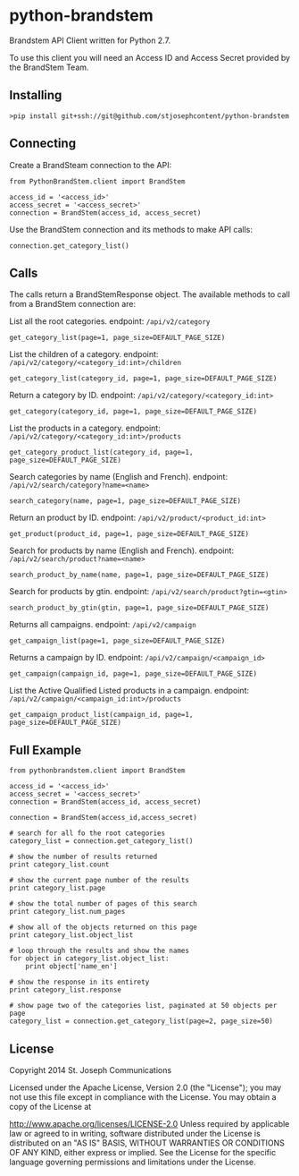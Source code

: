 python-brandstem
================

Brandstem API Client written for Python 2.7.

To use this client you will need an Access ID and Access Secret provided by the BrandStem Team.

Installing
----------

    >pip install git+ssh://git@github.com/stjosephcontent/python-brandstem


Connecting
----------

Create a BrandSteam connection to the API:

    from PythonBrandStem.client import BrandStem

    access_id = '<access_id>'
    access_secret = '<access_secret>'
    connection = BrandStem(access_id, access_secret)

Use the BrandStem connection and its methods to make API calls:

    connection.get_category_list()

Calls
-----

The calls return a BrandStemResponse object. The available methods to call from a BrandStem connection are:

List all the root categories. endpoint: `/api/v2/category`

    get_category_list(page=1, page_size=DEFAULT_PAGE_SIZE)


List the children of a category. endpoint: `/api/v2/category/<category_id:int>/children`

    get_category_list(category_id, page=1, page_size=DEFAULT_PAGE_SIZE)


Return a category by ID. endpoint: `/api/v2/category/<category_id:int>`

    get_category(category_id, page=1, page_size=DEFAULT_PAGE_SIZE)


List the products in a category. endpoint: `/api/v2/category/<category_id:int>/products`

    get_category_product_list(category_id, page=1, page_size=DEFAULT_PAGE_SIZE)


Search categories by name (English and French). endpoint: `/api/v2/search/category?name=<name>`

    search_category(name, page=1, page_size=DEFAULT_PAGE_SIZE)


Return an product by ID. endpoint: `/api/v2/product/<product_id:int>`

    get_product(product_id, page=1, page_size=DEFAULT_PAGE_SIZE)


Search for products by name (English and French). endpoint: `/api/v2/search/product?name=<name>`

    search_product_by_name(name, page=1, page_size=DEFAULT_PAGE_SIZE)


Search for products by gtin. endpoint: `/api/v2/search/product?gtin=<gtin>`

    search_product_by_gtin(gtin, page=1, page_size=DEFAULT_PAGE_SIZE)


Returns all campaigns. endpoint: `/api/v2/campaign`

    get_campaign_list(page=1, page_size=DEFAULT_PAGE_SIZE)


Returns a campaign by ID. endpoint: `/api/v2/campaign/<campaign_id>`

    get_campaign(campaign_id, page=1, page_size=DEFAULT_PAGE_SIZE)


List the Active Qualified Listed products in a campaign. endpoint: `/api/v2/campaign/<campaign_id:int>/products`

    get_campaign_product_list(campaign_id, page=1, page_size=DEFAULT_PAGE_SIZE)

Full Example
------------

    from pythonbrandstem.client import BrandStem

    access_id = '<access_id>'
    access_secret = '<access_secret>'
    connection = BrandStem(access_id, access_secret)

    connection = BrandStem(access_id,access_secret)

    # search for all fo the root categories
    category_list = connection.get_category_list()

    # show the number of results returned
    print category_list.count

    # show the current page number of the results
    print category_list.page

    # show the total number of pages of this search
    print category_list.num_pages

    # show all of the objects returned on this page
    print category_list.object_list

    # loop through the results and show the names
    for object in category_list.object_list:
        print object['name_en']

    # show the response in its entirety
    print category_list.response

    # show page two of the categories list, paginated at 50 objects per page
    category_list = connection.get_category_list(page=2, page_size=50)

License
-------

Copyright 2014 St. Joseph Communications

Licensed under the Apache License, Version 2.0 (the "License");
you may not use this file except in compliance with the License.
You may obtain a copy of the License at

   http://www.apache.org/licenses/LICENSE-2.0
Unless required by applicable law or agreed to in writing, software distributed under the License is distributed on an "AS IS" BASIS,
WITHOUT WARRANTIES OR CONDITIONS OF ANY KIND, either express or implied. See the License for the specific language governing permissions and limitations under the License.
